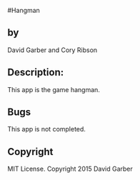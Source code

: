 #Hangman
<h2>by</h2>
David Garber and Cory Ribson

<h2>Description:</h2>
This app is the game hangman.

<h2>Bugs</h2>
This app is not completed.

<h2>Copyright</h2>
 MIT License. Copyright 2015 David Garber
